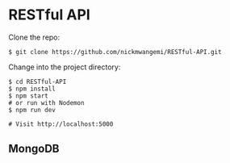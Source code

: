 # RESTful API

Clone the repo:

```
$ git clone https://github.com/nickmwangemi/RESTful-API.git
```

Change into the project directory:

```
$ cd RESTful-API
$ npm install
$ npm start
# or run with Nodemon
$ npm run dev

# Visit http://localhost:5000
```

## MongoDB
